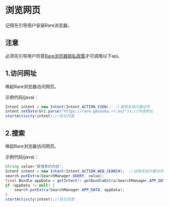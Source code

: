 # 浏览网页
记得先引导用户安装Rare浏览器。
## 注意
必须先引导用户同意[Rare浏览器隐私政策](https://rare.genouka.rr.nu/privacy/)才可调用以下api。
## 1.访问网址
唤起Rare浏览器访问网页。

示例代码(java)：
```java
Intent intent = new Intent(Intent.ACTION_VIEW);  //调用系统内置动作
intent.setData(Uri.parse("https://rare.genouka.rr.nu/"));//传递网址
startActivity(intent);//启动页面
```
## 2.搜索
唤起Rare浏览器访问网页。

示例代码(java)：
```java
String value="要搜索的内容";
Intent intent = new Intent(Intent.ACTION_WEB_SEARCH);  //调用系统内置动作
search.putExtra(SearchManager.QUERY, value);
final Bundle appData = getIntent().getBundleExtra(SearchManager.APP_DATA);
if (appData != null) {
    search.putExtra(SearchManager.APP_DATA, appData);
}
startActivity(intent);//启动页面
```